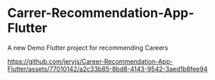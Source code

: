 # Carrer-Recommendation-App-Flutter

A new Demo Flutter project for recommending Careers


https://github.com/jeryjs/Career-Recommendation-App-Flutter/assets/77010142/a2c33b85-8bd8-4143-9542-3aed1b8fee94

